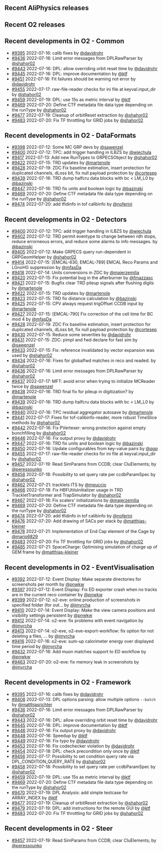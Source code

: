 ## Recent AliPhysics releases
## Recent O2 releases
## Recent developments in O2 - Common
- [\#9395](https://github.com/AliceO2Group/AliceO2/pull/9395) 2022-07-16: calib fixes by [@davidrohr](https://github.com/davidrohr)
- [\#9436](https://github.com/AliceO2Group/AliceO2/pull/9436) 2022-07-16: Limit error messages from DPLRawParser by [@shahor02](https://github.com/shahor02)
- [\#9443](https://github.com/AliceO2Group/AliceO2/pull/9443) 2022-07-16: DPL: allow overriding orbit reset time by [@davidrohr](https://github.com/davidrohr)
- [\#9445](https://github.com/AliceO2Group/AliceO2/pull/9445) 2022-07-16: DPL: improve documentation by [@ktf](https://github.com/ktf)
- [\#9451](https://github.com/AliceO2Group/AliceO2/pull/9451) 2022-07-16: Fit failures should be warning not error by [@davidrohr](https://github.com/davidrohr)
- [\#9455](https://github.com/AliceO2Group/AliceO2/pull/9455) 2022-07-17: raw-file-reader checks for ini file at keyval.input_dir by [@shahor02](https://github.com/shahor02)
- [\#9459](https://github.com/AliceO2Group/AliceO2/pull/9459) 2022-07-19: DPL: use 15s as metric interval by [@ktf](https://github.com/ktf)
- [\#9469](https://github.com/AliceO2Group/AliceO2/pull/9469) 2022-07-20: Define CTF metadata file data type depending on the runType by [@shahor02](https://github.com/shahor02)
- [\#9477](https://github.com/AliceO2Group/AliceO2/pull/9477) 2022-07-19: Cleanup of orbitReset extraction by [@shahor02](https://github.com/shahor02)
- [\#9483](https://github.com/AliceO2Group/AliceO2/pull/9483) 2022-07-20: Fix TF throttling for GRID jobs by [@shahor02](https://github.com/shahor02)
## Recent developments in O2 - DataFormats
- [\#9398](https://github.com/AliceO2Group/AliceO2/pull/9398) 2022-07-12: Some MC GRP devs by [@sawenzel](https://github.com/sawenzel)
- [\#9400](https://github.com/AliceO2Group/AliceO2/pull/9400) 2022-07-12: TPC: add trigger handling in ILBZS by [@wiechula](https://github.com/wiechula)
- [\#9417](https://github.com/AliceO2Group/AliceO2/pull/9417) 2022-07-13: Add new RunTypes to GRPECSObject by [@shahor02](https://github.com/shahor02)
- [\#9422](https://github.com/AliceO2Group/AliceO2/pull/9422) 2022-07-15: TRD updates by [@martenole](https://github.com/martenole)
- [\#9428](https://github.com/AliceO2Group/AliceO2/pull/9428) 2022-07-19: ZDC Fix baseline estimation, insert protection for duplicated channels, dLoss bit, fix null payload protection by [@cortesep](https://github.com/cortesep)
- [\#9439](https://github.com/AliceO2Group/AliceO2/pull/9439) 2022-07-16: TRD dump halfcru data blocks with bc < LM_L0 by [@bazinski](https://github.com/bazinski)
- [\#9447](https://github.com/AliceO2Group/AliceO2/pull/9447) 2022-07-16: TRD fix units and boolean logic by [@bazinski](https://github.com/bazinski)
- [\#9469](https://github.com/AliceO2Group/AliceO2/pull/9469) 2022-07-20: Define CTF metadata file data type depending on the runType by [@shahor02](https://github.com/shahor02)
- [\#9474](https://github.com/AliceO2Group/AliceO2/pull/9474) 2022-07-20: add tfidinfo in tof calibinfo by [@noferini](https://github.com/noferini)
## Recent developments in O2 - Detectors
- [\#9400](https://github.com/AliceO2Group/AliceO2/pull/9400) 2022-07-12: TPC: add trigger handling in ILBZS by [@wiechula](https://github.com/wiechula)
- [\#9402](https://github.com/AliceO2Group/AliceO2/pull/9402) 2022-07-12: TRD permit eventype to change between rdh stops, reduce errorneous errors, and reduce some alarms to info messages. by [@bazinski](https://github.com/bazinski)
- [\#9405](https://github.com/AliceO2Group/AliceO2/pull/9405) 2022-07-12: Make GRPECS query run-dependent in GRPGeomHelper by [@shahor02](https://github.com/shahor02)
- [\#9414](https://github.com/AliceO2Group/AliceO2/pull/9414) 2022-07-15: [EMCAL-630, EMCAL-789] EMCAL Reco Params and LGnoHG suppression  by [@mfasDa](https://github.com/mfasDa)
- [\#9418](https://github.com/AliceO2Group/AliceO2/pull/9418) 2022-07-14: Units conversions in ZDC by [@majerzemilia](https://github.com/majerzemilia)
- [\#9420](https://github.com/AliceO2Group/AliceO2/pull/9420) 2022-07-15: Fix potential bug in the afterburner by [@fmazzasc](https://github.com/fmazzasc)
- [\#9421](https://github.com/AliceO2Group/AliceO2/pull/9421) 2022-07-15: Bugfix clear TRD pileup signals after flushing digits by [@martenole](https://github.com/martenole)
- [\#9422](https://github.com/AliceO2Group/AliceO2/pull/9422) 2022-07-15: TRD updates by [@martenole](https://github.com/martenole)
- [\#9423](https://github.com/AliceO2Group/AliceO2/pull/9423) 2022-07-15: TRD fix distance calculation by [@bazinski](https://github.com/bazinski)
- [\#9425](https://github.com/AliceO2Group/AliceO2/pull/9425) 2022-07-15: CPV always request trigOffset CCDB input by [@martenole](https://github.com/martenole)
- [\#9427](https://github.com/AliceO2Group/AliceO2/pull/9427) 2022-07-15:  [EMCAL-790] Fix correction of the cell time for BC mod 4 by [@mfasDa](https://github.com/mfasDa)
- [\#9428](https://github.com/AliceO2Group/AliceO2/pull/9428) 2022-07-19: ZDC Fix baseline estimation, insert protection for duplicated channels, dLoss bit, fix null payload protection by [@cortesep](https://github.com/cortesep)
- [\#9430](https://github.com/AliceO2Group/AliceO2/pull/9430) 2022-07-15: Reduce some severities by [@davidrohr](https://github.com/davidrohr)
- [\#9431](https://github.com/AliceO2Group/AliceO2/pull/9431) 2022-07-15: ZDC: pimpl and fwd declare for fast sim by [@sawenzel](https://github.com/sawenzel)
- [\#9433](https://github.com/AliceO2Group/AliceO2/pull/9433) 2022-07-15: Fix: reference invalidated by vector expansion was used by [@shahor02](https://github.com/shahor02)
- [\#9434](https://github.com/AliceO2Group/AliceO2/pull/9434) 2022-07-16: Fixes for globalfwd matches in reco and readed. by [@shahor02](https://github.com/shahor02)
- [\#9436](https://github.com/AliceO2Group/AliceO2/pull/9436) 2022-07-16: Limit error messages from DPLRawParser by [@shahor02](https://github.com/shahor02)
- [\#9437](https://github.com/AliceO2Group/AliceO2/pull/9437) 2022-07-17: MFT: avoid error when trying to initialize MCReader twice by [@sawenzel](https://github.com/sawenzel)
- [\#9438](https://github.com/AliceO2Group/AliceO2/pull/9438) 2022-07-16: TRD final fix for pileup in digitization? by [@martenole](https://github.com/martenole)
- [\#9439](https://github.com/AliceO2Group/AliceO2/pull/9439) 2022-07-16: TRD dump halfcru data blocks with bc < LM_L0 by [@bazinski](https://github.com/bazinski)
- [\#9440](https://github.com/AliceO2Group/AliceO2/pull/9440) 2022-07-16: TPC residual aggregator autosave by [@martenole](https://github.com/martenole)
- [\#9441](https://github.com/AliceO2Group/AliceO2/pull/9441) 2022-07-17: Fixes for tof-calibinfo-reader, more robust TimeSlice methods by [@shahor02](https://github.com/shahor02)
- [\#9442](https://github.com/AliceO2Group/AliceO2/pull/9442) 2022-07-16: Fix PVertexer: wrong protection against empty bunchfilling by [@shahor02](https://github.com/shahor02)
- [\#9446](https://github.com/AliceO2Group/AliceO2/pull/9446) 2022-07-16: Fix output proxy by [@davidrohr](https://github.com/davidrohr)
- [\#9447](https://github.com/AliceO2Group/AliceO2/pull/9447) 2022-07-16: TRD fix units and boolean logic by [@bazinski](https://github.com/bazinski)
- [\#9450](https://github.com/AliceO2Group/AliceO2/pull/9450) 2022-07-16: Update configurables from key-value pairs by [@qgp](https://github.com/qgp)
- [\#9455](https://github.com/AliceO2Group/AliceO2/pull/9455) 2022-07-17: raw-file-reader checks for ini file at keyval.input_dir by [@shahor02](https://github.com/shahor02)
- [\#9457](https://github.com/AliceO2Group/AliceO2/pull/9457) 2022-07-19: Read SimParams from CCDB; clear CluElements;  by [@peressounko](https://github.com/peressounko)
- [\#9458](https://github.com/AliceO2Group/AliceO2/pull/9458) 2022-07-18: Possibility to set query rate per ccdbParamSpec by [@shahor02](https://github.com/shahor02)
- [\#9462](https://github.com/AliceO2Group/AliceO2/pull/9462) 2022-07-21: tracklets ITS by [@mpuccio](https://github.com/mpuccio)
- [\#9466](https://github.com/AliceO2Group/AliceO2/pull/9466) 2022-07-18: Fix HBFUtilsInitializer usage in TRD TrackletTransformer and TrapSimulator by [@shahor02](https://github.com/shahor02)
- [\#9467](https://github.com/AliceO2Group/AliceO2/pull/9467) 2022-07-18: Fix scalers' initializations by [@majerzemilia](https://github.com/majerzemilia)
- [\#9469](https://github.com/AliceO2Group/AliceO2/pull/9469) 2022-07-20: Define CTF metadata file data type depending on the runType by [@shahor02](https://github.com/shahor02)
- [\#9474](https://github.com/AliceO2Group/AliceO2/pull/9474) 2022-07-20: add tfidinfo in tof calibinfo by [@noferini](https://github.com/noferini)
- [\#9476](https://github.com/AliceO2Group/AliceO2/pull/9476) 2022-07-20: Add drawing of SACs per stack by [@matthias-kleiner](https://github.com/matthias-kleiner)
- [\#9478](https://github.com/AliceO2Group/AliceO2/pull/9478) 2022-07-21: Implementation of End Cap element of the Cage by [@mario6829](https://github.com/mario6829)
- [\#9483](https://github.com/AliceO2Group/AliceO2/pull/9483) 2022-07-20: Fix TF throttling for GRID jobs by [@shahor02](https://github.com/shahor02)
- [\#9485](https://github.com/AliceO2Group/AliceO2/pull/9485) 2022-07-21: SpaceCharge: Optimising simulation of charge up of GEM frame by [@matthias-kleiner](https://github.com/matthias-kleiner)
## Recent developments in O2 - EventVisualisation
- [\#9392](https://github.com/AliceO2Group/AliceO2/pull/9392) 2022-07-12: Event Display: Make separate directories for screenshots per month by [@pnwkw](https://github.com/pnwkw)
- [\#9397](https://github.com/AliceO2Group/AliceO2/pull/9397) 2022-07-12: Event Display: Fix ED exporter crash when no tracks are in the current reco container by [@pnwkw](https://github.com/pnwkw)
- [\#9399](https://github.com/AliceO2Group/AliceO2/pull/9399) 2022-07-12: o2-eve: online production of screenshots in specified folder (for out… by [@jmyrcha](https://github.com/jmyrcha)
- [\#9410](https://github.com/AliceO2Group/AliceO2/pull/9410) 2022-07-14: Event Display: Make the view camera positions and visibility settings persistent by [@pnwkw](https://github.com/pnwkw)
- [\#9412](https://github.com/AliceO2Group/AliceO2/pull/9412) 2022-07-14: o2-eve: fix problems with event navigation by [@jmyrcha](https://github.com/jmyrcha)
- [\#9413](https://github.com/AliceO2Group/AliceO2/pull/9413) 2022-07-14: o2-eve, o2-eve-export-workflow: fix option for not deleting a files, … by [@jmyrcha](https://github.com/jmyrcha)
- [\#9416](https://github.com/AliceO2Group/AliceO2/pull/9416) 2022-07-16: o2-eve: sum-up calorimeter energy over displayed time period by [@jmyrcha](https://github.com/jmyrcha)
- [\#9432](https://github.com/AliceO2Group/AliceO2/pull/9432) 2022-07-16: Add muon matches support to ED workflow by [@pnwkw](https://github.com/pnwkw)
- [\#9463](https://github.com/AliceO2Group/AliceO2/pull/9463) 2022-07-20: o2-eve: fix memory leak in screenshots by [@jmyrcha](https://github.com/jmyrcha)
## Recent developments in O2 - Framework
- [\#9395](https://github.com/AliceO2Group/AliceO2/pull/9395) 2022-07-16: calib fixes by [@davidrohr](https://github.com/davidrohr)
- [\#9408](https://github.com/AliceO2Group/AliceO2/pull/9408) 2022-07-13: DPL options parsing: allow multiple options `--batch` by [@matthiasrichter](https://github.com/matthiasrichter)
- [\#9436](https://github.com/AliceO2Group/AliceO2/pull/9436) 2022-07-16: Limit error messages from DPLRawParser by [@shahor02](https://github.com/shahor02)
- [\#9443](https://github.com/AliceO2Group/AliceO2/pull/9443) 2022-07-16: DPL: allow overriding orbit reset time by [@davidrohr](https://github.com/davidrohr)
- [\#9445](https://github.com/AliceO2Group/AliceO2/pull/9445) 2022-07-16: DPL: improve documentation by [@ktf](https://github.com/ktf)
- [\#9446](https://github.com/AliceO2Group/AliceO2/pull/9446) 2022-07-16: Fix output proxy by [@davidrohr](https://github.com/davidrohr)
- [\#9448](https://github.com/AliceO2Group/AliceO2/pull/9448) 2022-07-16: Speedup by [@ktf](https://github.com/ktf)
- [\#9449](https://github.com/AliceO2Group/AliceO2/pull/9449) 2022-07-16: Fix typo by [@davidrohr](https://github.com/davidrohr)
- [\#9453](https://github.com/AliceO2Group/AliceO2/pull/9453) 2022-07-16: Fix codechecker violation by [@davidrohr](https://github.com/davidrohr)
- [\#9454](https://github.com/AliceO2Group/AliceO2/pull/9454) 2022-07-18: DPL: check precondition only once by [@ktf](https://github.com/ktf)
- [\#9456](https://github.com/AliceO2Group/AliceO2/pull/9456) 2022-07-17: Possibility to set condition query rate via DPL_CONDITION_QUERY_RATE by [@shahor02](https://github.com/shahor02)
- [\#9458](https://github.com/AliceO2Group/AliceO2/pull/9458) 2022-07-18: Possibility to set query rate per ccdbParamSpec by [@shahor02](https://github.com/shahor02)
- [\#9459](https://github.com/AliceO2Group/AliceO2/pull/9459) 2022-07-19: DPL: use 15s as metric interval by [@ktf](https://github.com/ktf)
- [\#9469](https://github.com/AliceO2Group/AliceO2/pull/9469) 2022-07-20: Define CTF metadata file data type depending on the runType by [@shahor02](https://github.com/shahor02)
- [\#9470](https://github.com/AliceO2Group/AliceO2/pull/9470) 2022-07-19: DPL Analysis: add simple testcase for ARRAY_INDEX by [@ktf](https://github.com/ktf)
- [\#9477](https://github.com/AliceO2Group/AliceO2/pull/9477) 2022-07-19: Cleanup of orbitReset extraction by [@shahor02](https://github.com/shahor02)
- [\#9479](https://github.com/AliceO2Group/AliceO2/pull/9479) 2022-07-19: DPL: add instructions for the remote GUI by [@ktf](https://github.com/ktf)
- [\#9483](https://github.com/AliceO2Group/AliceO2/pull/9483) 2022-07-20: Fix TF throttling for GRID jobs by [@shahor02](https://github.com/shahor02)
## Recent developments in O2 - Steer
- [\#9457](https://github.com/AliceO2Group/AliceO2/pull/9457) 2022-07-19: Read SimParams from CCDB; clear CluElements;  by [@peressounko](https://github.com/peressounko)
